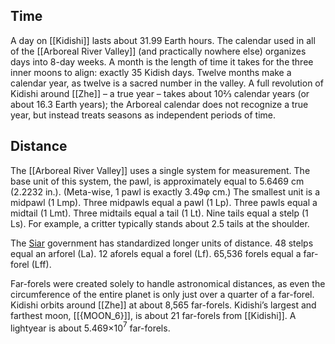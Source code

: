 ## Time
A day on [[Kidishi]] lasts about 31.99 Earth hours. The calendar used in all of the [[Arboreal River Valley]] (and practically nowhere else) organizes days into 8-day weeks. A month is the length of time it takes for the three inner moons to align: exactly 35 Kidish days. Twelve months make a calendar year, as twelve is a sacred number in the valley. A full revolution of Kidishi around [[Zhe]] – a true year – takes about 10⅔ calendar years (or about 16.3 Earth years); the Arboreal calendar does not recognize a true year, but instead treats seasons as independent periods of time.
## Distance
The [[Arboreal River Valley]] uses a single system for measurement. The base unit of this system, the pawl, is approximately equal to 5.6469 cm (2.2232 in.). (Meta-wise, 1 pawl is exactly 3.49φ cm.)
The smallest unit is a midpawl (1 Lmp). Three midpawls equal a pawl (1 Lp). Three pawls equal a midtail (1 Lmt). Three midtails equal a tail (1 Lt). Nine tails equal a stelp (1 Ls). For example, a critter typically stands about 2.5 tails at the shoulder.

The [Siar](Siarki) government has standardized longer units of distance. 48 stelps equal an arforel (La). 12 aforels equal a forel (Lf). 65,536 forels equal a far-forel (Lff).

Far-forels were created solely to handle astronomical distances, as even the circumference of the entire planet is only just over a quarter of a far-forel. Kidishi orbits around [[Zhe]] at about 8,565 far-forels. Kidishi’s largest and farthest moon, [[{MOON_6}]], is about 21 far-forels from [[Kidishi]]. A lightyear is about 5.469×10$^7$ far-forels.